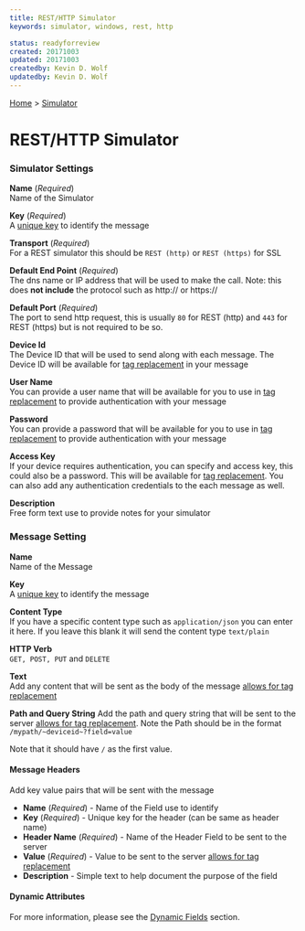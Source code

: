 ```yaml
---
title: REST/HTTP Simulator
keywords: simulator, windows, rest, http

status: readyforreview
created: 20171003
updated: 20171003
createdby: Kevin D. Wolf
updatedby: Kevin D. Wolf
---
```

[Home](../Index.md) > [Simulator](Index.md)

# REST/HTTP Simulator

### Simulator Settings

**Name** (*Required*)    
Name of the Simulator

**Key** (*Required*)    
A [unique key](../Topics/Keys.md) to identify the message

**Transport** (*Required*)    
For a REST simulator this should be `REST (http)` or `REST (https)` for SSL

**Default End Point** (*Required*)  
The dns name or IP address that will be used to make the call.  Note: this does **not include** the protocol such as http:// or https://

**Default Port** (*Required*)  
The port to send http request, this is usually `80` for REST (http) and `443` for REST (https) but is not required to be so.

**Device Id**  
The Device ID that will be used to send along with each message.  The Device ID will be available for [tag replacement](StandardFields.md) in your message

**User Name**  
You can provide a user name that will be available for you to use in [tag replacement](StandardFields.md) to provide authentication with your message

**Password**  
You can provide a password that will be available for you to use in [tag replacement](StandardFields.md) to provide authentication with your message

**Access Key**  
If your device requires authentication, you can specify and access key, this could also be a password.  This will be available for
[tag replacement](StandardFields.md).  You can also add any authentication credentials to the each message as well.

**Description**  
Free form text use to provide notes for your simulator

### Message Setting

**Name**  
Name of the Message

**Key**  
A [unique key](../Topics/Keys.md) to identify the message

**Content Type**  
If you have a specific content type such as `application/json` you can enter it here.  If you leave this blank it will send the content type `text/plain`

**HTTP Verb**  
`GET, POST, PUT` and `DELETE`

**Text**  
Add any content that will be sent as the body of the message [allows for tag replacement](DynamicFields.md)

**Path and Query String**
Add the path and query string that will be sent to the server [allows for tag replacement](DynamicFields.md).  Note the Path should be in the format  
`/mypath/~deviceid~?field=value`

Note that it should have `/` as the first value.

#### Message Headers
Add key value pairs that will be sent with the message  
* **Name** (*Required*) - Name of the Field use to identify
* **Key** (*Required*) - Unique key for the header (can be same as header name)
* **Header Name** (*Required*) - Name of the Header Field to be sent to the server
* **Value** (*Required*) - Value to be sent to the server  [allows for tag replacement](DynamicFields.md)
* **Description** - Simple text to help document the purpose of the field

#### Dynamic Attributes
For more information, please see the [Dynamic Fields](DynamicFields.md) section.
